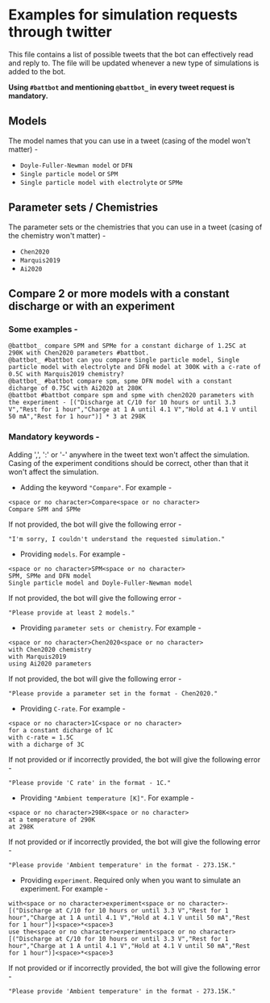 # Examples for simulation requests through twitter

This file contains a list of possible tweets that the bot can effectively read and reply to. The file will be updated whenever a new type of simulations is added to the bot.

**Using `#battbot` and mentioning `@battbot_` in every tweet request is mandatory.**

## Models
The model names that you can use in a tweet (casing of the model won't matter) -
 - `Doyle-Fuller-Newman model` or `DFN`
 - `Single particle model` or `SPM`
 - `Single particle model with electrolyte` or `SPMe`

## Parameter sets / Chemistries
The parameter sets or the chemistries that you can use in a tweet (casing of the chemistry won't matter) -
 - `Chen2020`
 - `Marquis2019`
 - `Ai2020`

## Compare 2 or more models with a constant discharge or with an experiment
### Some examples -
```
@battbot_ compare SPM and SPMe for a constant dicharge of 1.25C at 290K with Chen2020 parameters #battbot.
@battbot_ #battbot can you compare Single particle model, Single particle model with electrolyte and DFN model at 300K with a c-rate of 0.5C with Marquis2019 chemistry?
@battbot_ #battbot compare spm, spme DFN model with a constant dicharge of 0.75C with Ai2020 at 280K
@battbot #battbot compare spm and spme with chen2020 parameters with the experiment - [("Discharge at C/10 for 10 hours or until 3.3 V","Rest for 1 hour","Charge at 1 A until 4.1 V","Hold at 4.1 V until 50 mA","Rest for 1 hour")] * 3 at 298K
```

### Mandatory keywords -
Adding ',', ':' or '-' anywhere in the tweet text won't affect the simulation.
Casing of the experiment conditions should be correct, other than that it won't affect the simulation.
 - Adding the keyword `"Compare"`.
 For example -
 ```
 <space or no character>Compare<space or no character>
 Compare SPM and SPMe
 ```
 If not provided, the bot will give the following error -
 ```
 "I'm sorry, I couldn't understand the requested simulation."
 ```
 - Providing `models`.
 For example -
 ```
 <space or no character>SPM<space or no character>
 SPM, SPMe and DFN model
 Single particle model and Doyle-Fuller-Newman model
 ```
 If not provided, the bot will give the following error -
 ```
 "Please provide at least 2 models."
 ```
 - Providing `parameter sets or chemistry`.
 For example -
 ```
 <space or no character>Chen2020<space or no character>
 with Chen2020 chemistry
 with Marquis2019
 using Ai2020 parameters
 ```
 If not provided, the bot will give the following error -
 ```
 "Please provide a parameter set in the format - Chen2020."
 ```
 - Providing `C-rate`.
 For example -
 ```
 <space or no character>1C<space or no character>
 for a constant dicharge of 1C
 with c-rate = 1.5C 
 with a dicharge of 3C
 ```
 If not provided or if incorrectly provided, the bot will give the following error -
 ```
 "Please provide 'C rate' in the format - 1C."
 ```
 - Providing `"Ambient temperature [K]"`.
 For example -
 ```
 <space or no character>298K<space or no character>
 at a temperature of 290K
 at 298K
 ```
 If not provided or if incorrectly provided, the bot will give the following error -
 ```
 "Please provide 'Ambient temperature' in the format - 273.15K."
 ```
 - Providing `experiment`.
 Required only when you want to simulate an experiment. For example -
 ```
 with<space or no character>experiment<space or no character>- [("Discharge at C/10 for 10 hours or until 3.3 V","Rest for 1 hour","Charge at 1 A until 4.1 V","Hold at 4.1 V until 50 mA","Rest for 1 hour")]<space>*<space>3
 use the<space or no character>experiment<space or no character>[("Discharge at C/10 for 10 hours or until 3.3 V","Rest for 1 hour","Charge at 1 A until 4.1 V","Hold at 4.1 V until 50 mA","Rest for 1 hour")]<space>*<space>3
 ```
 If not provided or if incorrectly provided, the bot will give the following error -
 ```
 "Please provide 'Ambient temperature' in the format - 273.15K."
 ```
